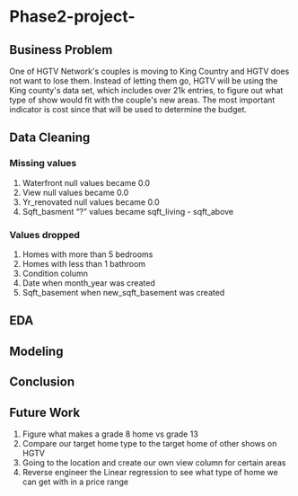 # Phase2-project-
## Business Problem 
One of HGTV Network's couples is moving to King Country and HGTV does not want to lose them.  Instead of letting them go, HGTV will be using the King county's data set, which includes over 21k entries, to figure out what type of show would fit with the couple's new areas. The most important indicator is cost since that will be used to determine the budget. 
## Data Cleaning 
### Missing values
1.	Waterfront null values became 0.0
2.	View null values became 0.0
3.	Yr_renovated null values became 0.0
4.	Sqft_basment “?” values became sqft_living  -  sqft_above
### Values dropped 
1.	Homes with more than 5 bedrooms
2.	Homes with less than 1 bathroom
3.	Condition column 
4.	Date when month_year was created 
5.	Sqft_basement when new_sqft_basement was created 
## EDA
## Modeling 
## Conclusion 

## Future Work 
1.	Figure what makes a grade 8 home vs grade 13
2.	Compare our target home type  to the target home of other shows on HGTV 
3.	Going to the location and create our own view column for certain areas 
4.	Reverse engineer the Linear regression to see what type of home we can get with in a price range 


